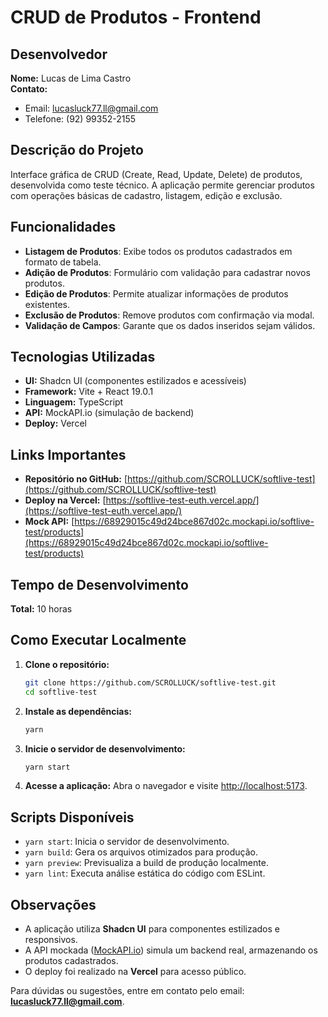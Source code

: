 # CRUD de Produtos - Frontend

## Desenvolvedor

**Nome:** Lucas de Lima Castro  
**Contato:**

- Email: lucasluck77.ll@gmail.com
- Telefone: (92) 99352-2155

## Descrição do Projeto

Interface gráfica de CRUD (Create, Read, Update, Delete) de produtos, desenvolvida como teste técnico. A aplicação permite gerenciar produtos com operações básicas de cadastro, listagem, edição e exclusão.

## Funcionalidades

- **Listagem de Produtos**: Exibe todos os produtos cadastrados em formato de tabela.
- **Adição de Produtos**: Formulário com validação para cadastrar novos produtos.
- **Edição de Produtos**: Permite atualizar informações de produtos existentes.
- **Exclusão de Produtos**: Remove produtos com confirmação via modal.
- **Validação de Campos**: Garante que os dados inseridos sejam válidos.

## Tecnologias Utilizadas

- **UI:** Shadcn UI (componentes estilizados e acessíveis)
- **Framework:** Vite + React 19.0.1
- **Linguagem:** TypeScript
- **API:** MockAPI.io (simulação de backend)
- **Deploy:** Vercel

## Links Importantes

- **Repositório no GitHub:** [https://github.com/SCROLLUCK/softlive-test](https://github.com/SCROLLUCK/softlive-test)
- **Deploy na Vercel:** [https://softlive-test-euth.vercel.app/](https://softlive-test-euth.vercel.app/)
- **Mock API:** [https://68929015c49d24bce867d02c.mockapi.io/softlive-test/products](https://68929015c49d24bce867d02c.mockapi.io/softlive-test/products)

## Tempo de Desenvolvimento

**Total:** 10 horas

## Como Executar Localmente

1. **Clone o repositório:**

   ```bash
   git clone https://github.com/SCROLLUCK/softlive-test.git
   cd softlive-test
   ```

2. **Instale as dependências:**

   ```bash
   yarn
   ```

3. **Inicie o servidor de desenvolvimento:**

   ```bash
   yarn start
   ```

4. **Acesse a aplicação:**
   Abra o navegador e visite [http://localhost:5173](http://localhost:5173).

## Scripts Disponíveis

- `yarn start`: Inicia o servidor de desenvolvimento.
- `yarn build`: Gera os arquivos otimizados para produção.
- `yarn preview`: Previsualiza a build de produção localmente.
- `yarn lint`: Executa análise estática do código com ESLint.

## Observações

- A aplicação utiliza **Shadcn UI** para componentes estilizados e responsivos.
- A API mockada ([MockAPI.io](https://mockapi.io)) simula um backend real, armazenando os produtos cadastrados.
- O deploy foi realizado na **Vercel** para acesso público.

Para dúvidas ou sugestões, entre em contato pelo email: **lucasluck77.ll@gmail.com**.
